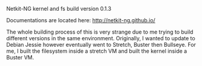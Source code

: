 Netkit-NG kernel and fs build version 0.1.3

Documentations are located here: http://netkit-ng.github.io/

The whole building process of this is very strange due to me trying to build different versions in the same environment. Originally, I wanted to update to Debian Jessie however eventually went to Stretch, Buster then Bullseye. For me, I built the filesystem inside a stretch VM and built the kernel inside a Buster VM.
